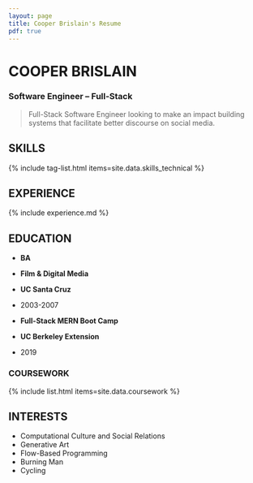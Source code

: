 ```yaml
---
layout: page
title: Cooper Brislain's Resume
pdf: true
---
```

COOPER BRISLAIN
===============
### Software Engineer – Full-Stack

> Full-Stack Software Engineer looking to make an impact building systems that facilitate better discourse on social media. 
 
## SKILLS

{% include tag-list.html items=site.data.skills_technical %}

## EXPERIENCE

{% include experience.md %}

## EDUCATION

* __BA__
* __Film & Digital Media__
* __UC Santa Cruz__
* 2003-2007

* __Full-Stack MERN Boot Camp__
* __UC Berkeley Extension__
* 2019

### COURSEWORK

{% include list.html items=site.data.coursework %}

## INTERESTS

- Computational Culture and Social Relations
- Generative Art
- Flow-Based Programming
- Burning Man
- Cycling